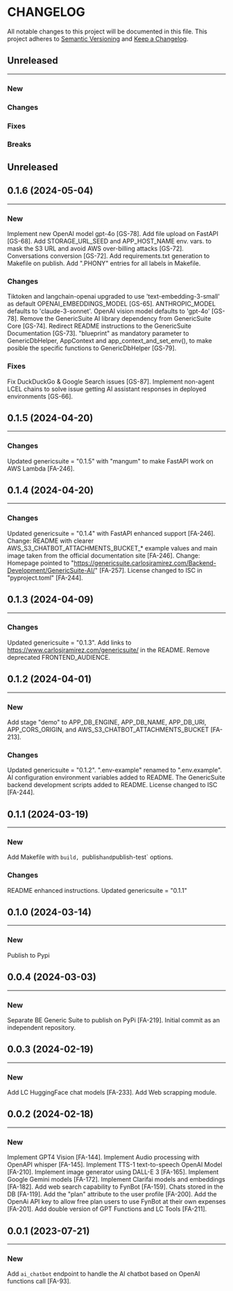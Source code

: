 # CHANGELOG

All notable changes to this project will be documented in this file.
This project adheres to [Semantic Versioning](http://semver.org/) and [Keep a Changelog](http://keepachangelog.com/).



## Unreleased
---

### New

### Changes

### Fixes

### Breaks


## Unreleased
## 0.1.6 (2024-05-04)
---

### New
Implement new OpenAI model gpt-4o [GS-78].
Add file upload on FastAPI [GS-68].
Add STORAGE_URL_SEED and APP_HOST_NAME env. vars. to mask the S3 URL and avoid AWS over-billing attacks [GS-72].
Conversations conversion [GS-72].
Add requirements.txt generation to Makefile on publish.
Add ".PHONY" entries for all labels in Makefile.

### Changes
Tiktoken and langchain-openai upgraded to use 'text-embedding-3-small' as default OPENAI_EMBEDDINGS_MODEL [GS-65].
ANTHROPIC_MODEL defaults to 'claude-3-sonnet'.
OpenAI vision model defaults to 'gpt-4o' [GS-78].
Remove the GenericSuite AI library dependency from GenericSuite Core [GS-74].
Redirect README instructions to the GenericSuite Documentation [GS-73].
"blueprint" as mandatory parameter to GenericDbHelper, AppContext and app_context_and_set_env(), to make posible the specific functions to GenericDbHelper [GS-79].

### Fixes
Fix DuckDuckGo & Google Search issues [GS-87].
Implement non-agent LCEL chains to solve issue getting AI assistant responses in deployed environments [GS-66].


## 0.1.5 (2024-04-20)
---

### Changes
Updated genericsuite = "0.1.5" with "mangum" to make FastAPI work on AWS Lambda [FA-246].


## 0.1.4 (2024-04-20)
---

### Changes
Updated genericsuite = "0.1.4" with FastAPI enhanced support [FA-246].
Change: README with clearer AWS_S3_CHATBOT_ATTACHMENTS_BUCKET_* example values and main image taken from the official documentation site [FA-246].
Change: Homepage pointed to "https://genericsuite.carlosjramirez.com/Backend-Development/GenericSuite-AI/" [FA-257].
License changed to ISC in "pyproject.toml" [FA-244].


## 0.1.3 (2024-04-09)
---

### Changes
Updated genericsuite = "0.1.3".
Add links to https://www.carlosjramirez.com/genericsuite/ in the README.
Remove deprecated FRONTEND_AUDIENCE.


## 0.1.2 (2024-04-01)
---

### New
Add stage "demo" to APP_DB_ENGINE, APP_DB_NAME, APP_DB_URI, APP_CORS_ORIGIN, and AWS_S3_CHATBOT_ATTACHMENTS_BUCKET [FA-213].

### Changes
Updated genericsuite = "0.1.2".
".env-example" renamed to ".env.example".
AI configuration environment variables added to README.
The GenericSuite backend development scripts added to README.
License changed to ISC [FA-244].


## 0.1.1 (2024-03-19)
---

### New
Add Makefile with `build, `publish` and `publish-test` options.

### Changes
README enhanced instructions.
Updated genericsuite = "0.1.1"


## 0.1.0 (2024-03-14)
---

### New
Publish to Pypi


## 0.0.4 (2024-03-03)
---

### New
Separate BE Generic Suite to publish on PyPi [FA-219].
Initial commit as an independent repository.


## 0.0.3 (2024-02-19)
---

### New
Add LC HuggingFace chat models [FA-233].
Add Web scrapping module.


## 0.0.2 (2024-02-18)
---

### New
Implement GPT4 Vision [FA-144].
Implement Audio processing with OpenAPI whisper [FA-145].
Implement TTS-1 text-to-speech OpenAI Model [FA-210].
Implement image generator using DALL-E 3 [FA-165].
Implement Google Gemini models [FA-172].
Implement Clarifai models and embeddings [FA-182].
Add web search capability to FynBot [FA-159].
Chats stored in the DB [FA-119].
Add the "plan" attribute to the user profile [FA-200].
Add the OpenAi API key to allow free plan users to use FynBot at their own expenses [FA-201].
Add double version of GPT Functions and LC Tools [FA-211].


## 0.0.1 (2023-07-21)
---

### New
Add `ai_chatbot` endpoint to handle the AI chatbot based on OpenAI functions call [FA-93].
